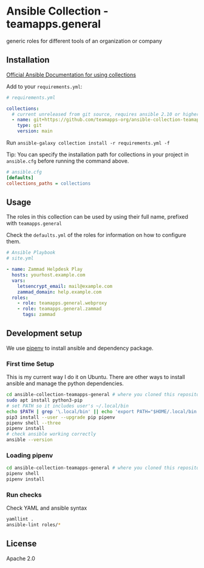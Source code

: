 # Ansible Collection - teamapps.general

generic roles for different tools of an organization or company

## Installation

[Official Ansible Documentation for using collections](https://docs.ansible.com/ansible/latest/user_guide/collections_using.html)

Add to your `requirements.yml`:

~~~yaml
# requirements.yml

collections:
  # current unreleased from git source, requires ansible 2.10 or higher
  - name: git+https://github.com/teamapps-org/ansible-collection-teamapps-general.git
    type: git
    version: main
~~~

Run `ansible-galaxy collection install -r requirements.yml -f`

Tip: You can specify the installation path for collections in your project in `ansible.cfg` before running the command above.

~~~ini
# ansible.cfg
[defaults]
collections_paths = collections
~~~

## Usage

The roles in this collection can be used by using their full name, prefixed with `teamapps.general`

Check the `defaults.yml` of the roles for information on how to configure them.

~~~yaml
# Ansible Playbook
# site.yml

- name: Zammad Helpdesk Play
  hosts: yourhost.example.com
  vars:
    letsencrypt_email: mail@example.com
    zammad_domain: help.example.com
  roles:
    - role: teamapps.general.webproxy
    - role: teamapps.general.zammad
      tags: zammad

~~~

## Development setup

We use [pipenv](https://pipenv.readthedocs.io) to install ansible and dependency package.

### First time Setup

This is my current way I do it on Ubuntu. There are other ways to install ansible and manage the python dependencies.

~~~bash
cd ansible-collection-teamapps-general # where you cloned this repository
sudo apt install python3-pip
# set PATH so it includes user's ~/.local/bin
echo $PATH | grep '\.local/bin' || echo 'export PATH="$HOME/.local/bin:$PATH"' >> ~/.profile && export PATH="$HOME/.local/bin:$PATH"
pip3 install --user --upgrade pip pipenv
pipenv shell --three
pipenv install
# check ansible working correctly
ansible --version
~~~

### Loading pipenv

~~~bash
cd ansible-collection-teamapps-general # where you cloned this repository
pipenv shell
pipenv install
~~~

### Run checks

Check YAML and ansible syntax

~~~bash
yamllint .
ansible-lint roles/*
~~~

## License

Apache 2.0
